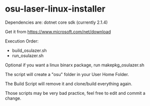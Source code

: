 # osu-laser-linux-installer

Dependencies are: dotnet core sdk (currently 2.1.4)

Get it from https://www.microsoft.com/net/download

Execution Order:
- build_osulazer.sh
- run_osulazer.sh

Optional if you want a linux binarx package, run makepkg_osulazer.sh

The script will create a "osu" folder in your User Home Folder.

The Build Script will remove it and clone/build everything again.

Those scripts may be very bad practice, feel free to edit and commit a change.
